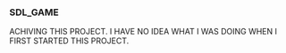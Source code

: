 ### SDL_GAME

ACHIVING THIS PROJECT. I HAVE NO IDEA WHAT I WAS DOING WHEN I FIRST STARTED THIS PROJECT.
